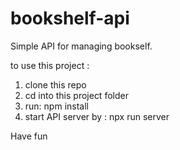 # bookshelf-api
Simple API for managing bookself.

to use this project :
1. clone this repo
2. cd into this project folder
3. run: npm install
4. start API server by : npx run server

Have fun
